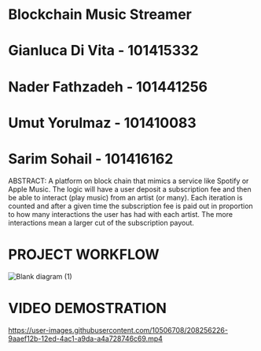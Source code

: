 # Blockchain Music Streamer

# Gianluca Di Vita - 101415332
# Nader Fathzadeh - 101441256
# Umut Yorulmaz - 101410083
# Sarim Sohail - 101416162

ABSTRACT: A platform on block chain that mimics a service like Spotify or Apple Music. The logic will have a user deposit a subscription fee and then be able to interact (play music) from an artist (or many). Each iteration is counted and after a given time the subscription fee is paid out in proportion to how many interactions the user has had with each artist. The more interactions mean a larger cut of the subscription payout. 


# PROJECT WORKFLOW

![Blank diagram (1)](https://user-images.githubusercontent.com/10506708/208255466-b0aaa3be-e927-4558-a058-bed7b9d5d4f7.jpeg)

# VIDEO DEMOSTRATION

https://user-images.githubusercontent.com/10506708/208256226-9aaef12b-12ed-4ac1-a9da-a4a728746c69.mp4

